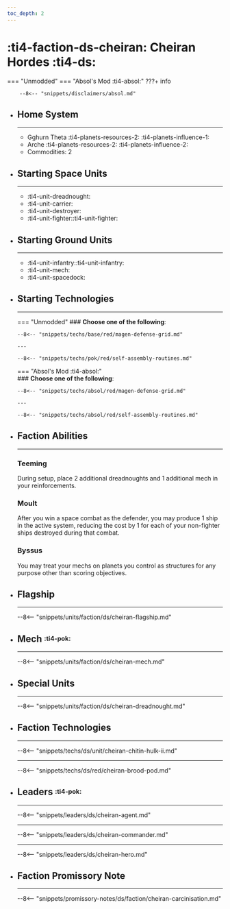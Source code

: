 ```yaml
---
toc_depth: 2
---
```


# :ti4-faction-ds-cheiran: Cheiran Hordes :ti4-ds:
=== "Unmodded"
=== "Absol's Mod :ti4-absol:" 
    ???+ info

        --8<-- "snippets/disclaimers/absol.md"

<div class="grid cards" markdown>

-   ## __Home System__

    ---

    * Gghurn Theta :ti4-planets-resources-2: :ti4-planets-influence-1:
    * Arche :ti4-planets-resources-2: :ti4-planets-influence-2:
    * Commodities: 2

</div>

<div class="grid cards" markdown>

-   ## __Starting Space Units__

    ---

    * :ti4-unit-dreadnought:
    * :ti4-unit-carrier:
    * :ti4-unit-destroyer:
    * :ti4-unit-fighter::ti4-unit-fighter:

-   ## __Starting Ground Units__

    ---

    * :ti4-unit-infantry::ti4-unit-infantry:
    * :ti4-unit-mech:
    * :ti4-unit-spacedock:

-   ## __Starting Technologies__

    ---
    === "Unmodded"
        ### **Choose one of the following**:

        --8<-- "snippets/techs/base/red/magen-defense-grid.md"

        ---

        --8<-- "snippets/techs/pok/red/self-assembly-routines.md"

    === "Absol's Mod :ti4-absol:"  
        ### **Choose one of the following**:
        
        --8<-- "snippets/techs/absol/red/magen-defense-grid.md"

        ---

        --8<-- "snippets/techs/absol/red/self-assembly-routines.md"

-   ## __Faction Abilities__

    ---
    ### **Teeming**
    
    During setup, place 2 additional dreadnoughts and 1 additional mech in your reinforcements.

    ### **Moult**
    
    After you win a space combat as the defender, you may produce 1 ship in the active system, reducing the cost by 1 for each of your non-fighter ships destroyed during that combat.

    ### **Byssus**
    
    You may treat your mechs on planets you control as structures for any purpose other than scoring objectives.

-   ## __Flagship__

    ---
    --8<-- "snippets/units/faction/ds/cheiran-flagship.md"

-   ## __Mech__ <sup><sub>:ti4-pok:</sub></sup>

    ---
    --8<-- "snippets/units/faction/ds/cheiran-mech.md"

-   ## __Special Units__

    ---
    --8<-- "snippets/units/faction/ds/cheiran-dreadnought.md"

</div>

<div class="grid cards" markdown>

-   ## __Faction Technologies__

    ---

    --8<-- "snippets/techs/ds/unit/cheiran-chitin-hulk-ii.md"

    ---

    --8<-- "snippets/techs/ds/red/cheiran-brood-pod.md"


-   ## __Leaders__ <sup><sub>:ti4-pok:</sub></sup>

    ---
    
    --8<-- "snippets/leaders/ds/cheiran-agent.md"

    ---

    --8<-- "snippets/leaders/ds/cheiran-commander.md"

    ---

    --8<-- "snippets/leaders/ds/cheiran-hero.md"

-   ## __Faction Promissory Note__

    ---
    --8<-- "snippets/promissory-notes/ds/faction/cheiran-carcinisation.md"

</div>
